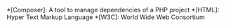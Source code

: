 *[Composer]: A tool to manage dependencies of a PHP project
*[HTML]: Hyper Text Markup Language
*[W3C]: World Wide Web Consortium
